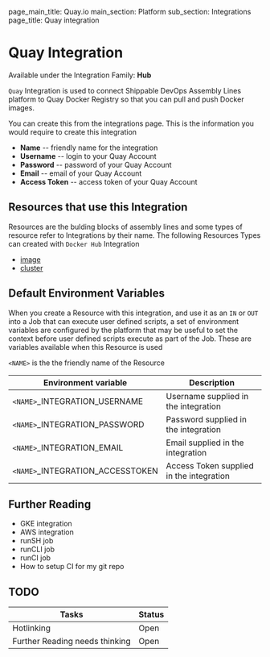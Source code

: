 page_main_title: Quay.io
main_section: Platform
sub_section: Integrations
page_title: Quay integration

# Quay Integration

Available under the Integration Family: **Hub**

`Quay` Integration is used to connect Shippable DevOps Assembly Lines platform to Quay Docker Registry so that you can pull and push Docker images. 

You can create this from the integrations page. This is the information you would require to create this integration

* **Name** -- friendly name for the integration
* **Username** -- login to your Quay Account
* **Password** -- password of your Quay Account
* **Email** -- email of your Quay Account
* **Access Token** -- access token of your Quay Account

## Resources that use this Integration
Resources are the bulding blocks of assembly lines and some types of resource refer to Integrations by their name. The following Resources Types can created with `Docker Hub` Integration 

* [image]()
* [cluster]()

## Default Environment Variables
When you create a Resource with this integration, and use it as an `IN` or `OUT` into a Job that can execute user defined scripts, a set of environment variables are configured by the platform that may be useful to set the context before user defined scripts execute as part of the Job. These are variables available when this Resource is used

`<NAME>` is the the friendly name of the Resource

| Environment variable						| Description                         |
| ------------- 								|------------------------------------ |
| `<NAME>`\_INTEGRATION\_USERNAME   		| Username supplied in the integration |
| `<NAME>`\_INTEGRATION\_PASSWORD			| Password supplied in the integration |
| `<NAME>`\_INTEGRATION\_EMAIL			| Email supplied in the integration |
| `<NAME>`\_INTEGRATION\_ACCESSTOKEN		| Access Token supplied in the integration |

## Further Reading
* GKE integration
* AWS integration
* runSH job
* runCLI job
* runCI job
* How to setup CI for my git repo

## TODO
| Tasks   |      Status    |
|----------|-------------|
| Hotlinking |  Open |
| Further Reading needs thinking|  Open |
